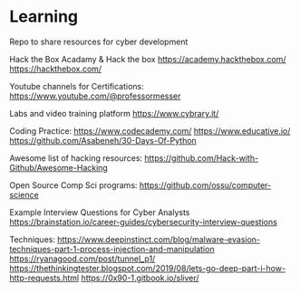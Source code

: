 # Learning
Repo to share resources for cyber development 

Hack the Box Acadamy & Hack the box
https://academy.hackthebox.com/
https://hackthebox.com/

Youtube channels for Certifications:
https://www.youtube.com/@professormesser


Labs and video training platform
https://www.cybrary.it/

Coding Practice:
https://www.codecademy.com/
https://www.educative.io/
https://github.com/Asabeneh/30-Days-Of-Python

Awesome list of hacking resources:
https://github.com/Hack-with-Github/Awesome-Hacking

Open Source Comp Sci programs:
https://github.com/ossu/computer-science

Example Interview Questions for Cyber Analysts
https://brainstation.io/career-guides/cybersecurity-interview-questions

Techniques:
https://www.deepinstinct.com/blog/malware-evasion-techniques-part-1-process-injection-and-manipulation
https://ryanagood.com/post/tunnel_p1/
https://thethinkingtester.blogspot.com/2019/08/lets-go-deep-part-i-how-http-requests.html
https://0x90-1.gitbook.io/sliver/
